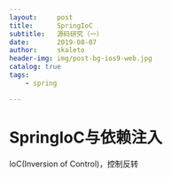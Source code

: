 ```yaml
---
layout:     post
title:      SpringIoC
subtitle:   源码研究（一）
date:       2019-08-07
author:     skaleto
header-img: img/post-bg-ios9-web.jpg
catalog: true
tags:
    - spring

---
```


# SpringIoC与依赖注入



IoC(Inversion of Control)，控制反转